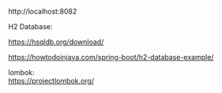 http://localhost:8082</br>

H2 Database:</br>

https://hsqldb.org/download/</br>

https://howtodoinjava.com/spring-boot/h2-database-example/</br>


lombok:</br>
https://projectlombok.org/</br>